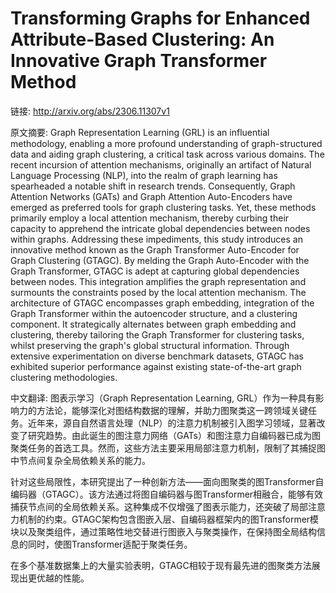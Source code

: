 # Transforming Graphs for Enhanced Attribute-Based Clustering: An Innovative Graph Transformer Method

链接: http://arxiv.org/abs/2306.11307v1

原文摘要:
Graph Representation Learning (GRL) is an influential methodology, enabling a
more profound understanding of graph-structured data and aiding graph
clustering, a critical task across various domains. The recent incursion of
attention mechanisms, originally an artifact of Natural Language Processing
(NLP), into the realm of graph learning has spearheaded a notable shift in
research trends. Consequently, Graph Attention Networks (GATs) and Graph
Attention Auto-Encoders have emerged as preferred tools for graph clustering
tasks. Yet, these methods primarily employ a local attention mechanism, thereby
curbing their capacity to apprehend the intricate global dependencies between
nodes within graphs. Addressing these impediments, this study introduces an
innovative method known as the Graph Transformer Auto-Encoder for Graph
Clustering (GTAGC). By melding the Graph Auto-Encoder with the Graph
Transformer, GTAGC is adept at capturing global dependencies between nodes.
This integration amplifies the graph representation and surmounts the
constraints posed by the local attention mechanism. The architecture of GTAGC
encompasses graph embedding, integration of the Graph Transformer within the
autoencoder structure, and a clustering component. It strategically alternates
between graph embedding and clustering, thereby tailoring the Graph Transformer
for clustering tasks, whilst preserving the graph's global structural
information. Through extensive experimentation on diverse benchmark datasets,
GTAGC has exhibited superior performance against existing state-of-the-art
graph clustering methodologies.

中文翻译:
图表示学习（Graph Representation Learning, GRL）作为一种具有影响力的方法论，能够深化对图结构数据的理解，并助力图聚类这一跨领域关键任务。近年来，源自自然语言处理（NLP）的注意力机制被引入图学习领域，显著改变了研究趋势。由此诞生的图注意力网络（GATs）和图注意力自编码器已成为图聚类任务的首选工具。然而，这些方法主要采用局部注意力机制，限制了其捕捉图中节点间复杂全局依赖关系的能力。

针对这些局限性，本研究提出了一种创新方法——面向图聚类的图Transformer自编码器（GTAGC）。该方法通过将图自编码器与图Transformer相融合，能够有效捕获节点间的全局依赖关系。这种集成不仅增强了图表示能力，还突破了局部注意力机制的约束。GTAGC架构包含图嵌入层、自编码器框架内的图Transformer模块以及聚类组件，通过策略性地交替进行图嵌入与聚类操作，在保持图全局结构信息的同时，使图Transformer适配于聚类任务。

在多个基准数据集上的大量实验表明，GTAGC相较于现有最先进的图聚类方法展现出更优越的性能。
